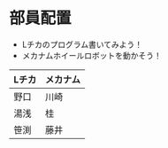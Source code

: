 # 部員配置

* Lチカのプログラム書いてみよう！
* メカナムホイールロボットを動かそう！

|  Lチカ   |  メカナム  |
|  ------ | --------- |
|  野口  |  川崎  |
|  湯浅  |  桂  |
|  笹渕 |  藤井  |
